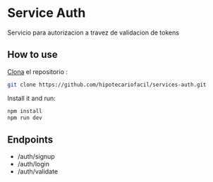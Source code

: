 # Service Auth

Servicio para autorizacion a travez de validacion de tokens

## How to use

[Clona](https://github.com/hipotecariofacil/services-auth.git) el repositorio :

```bash
git clone https://github.com/hipotecariofacil/services-auth.git
```

Install it and run:

```bash
npm install
npm run dev
```

## Endpoints

- /auth/signup
- /auth/login
- /auth/validate
